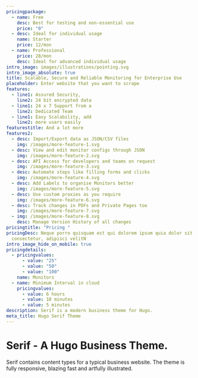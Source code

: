 ```yaml
---
pricingpackage:
  - name: Free
    desc: Best for testing and non-essential use
    price: "0"
  - desc: Ideal for individual usage
    name: Starter
    price: 12/mon
  - name: Professional
    price: 28/mon
    desc: Ideal for advanced individual usage
intro_image: images/illustrations/pointing.svg
intro_image_absolute: true
title: Scalable, Secure and Reliable Monitoring for Enterprise Use
placeholder: Enter website that you want to scrape
features:
  - line1: Assured Security,
    line2: 24 bit encrypted data
  - line1: 24 x 7 Support from a
    line2: Dedicated Team
  - line1: Easy Scalability, add
    line2: more users easily
featurestitle: And a lot more
features2:
  - desc: Import/Export data as JSON/CSV files
    img: /images/more-feature-1.svg
  - desc: View and edit monitor configs through JSON
    img: /images/more-feature-2.svg
  - desc: API Access for developers and teams on request
    img: /images/more-feature-3.svg
  - desc: Automate steps like filling forms and clicks
    img: /images/more-feature-4.svg
  - desc: Add Labels to organise Monitors better
    img: /images/more-feature-5.svg
  - desc: Use custom proxies as you require
    img: /images/more-feature-6.svg
  - desc: Track changes in PDFs and Private Pages too
    img: /images/more-feature-7.svg
  - img: /images/more-feature-8.svg
    desc: Manage Version History of all changes
pricingtitle: "Pricing "
pricingDesc: Neque porro quisquam est qui dolorem ipsum quia dolor sit amet,
  consectetur, adipisci velitN
intro_image_hide_on_mobile: true
pricingdetails:
  - pricingvalues:
      - value: "25"
      - value: "50"
      - value: "100"
    name: Monitors
  - name: Minimum Interval in cloud
    pricingvalues:
      - value: 6 hours
      - value: 10 minutes
      - value: 5 minutes
description: Serif is a modern business theme for Hugo.
meta_title: Hugo Serif Theme
---
```


# Serif - A Hugo Business Theme.

Serif contains content types for a typical business website. The theme is fully responsive, blazing fast and artfully illustrated.
